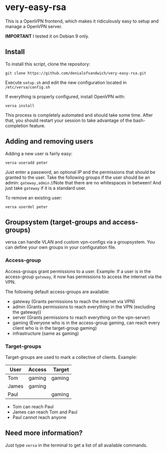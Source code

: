 # very-easy-rsa
This is a OpenVPN frontend, which makes it ridiculously easy to setup and manage a OpenVPN server.

**IMPORTANT** I tested it on Debian 9 only.

## Install
To install this script, clone the repository:

`git clone https://github.com/denialofsandwich/very-easy-rsa.git`

Execute `setup.sh` and edit the new configuration located in `/etc/versa/config.sh`

If everything is properly configured, install OpenVPN with:

`versa install`

This process is completely automated and should take some time.
After that, you should restart your session to take advantage of the bash-completion feature.

## Adding and removing users

Adding a new user is fairly easy:

`versa useradd peter`

Just enter a password, an optional IP and the permissions that should be granted to the user.
Take the following groups if the user should be an admin: `gateway,admin` //Note that there are no whitespaces in between!
And just take `gateway` if it is a standard user.

To remove an existing user:

`versa userdel peter`

## Groupsystem (target-groups and access-groups)
versa can handle VLAN and custom vpn-configs via a groupsystem.
You can define your own groups in your configuration file.

### Access-group
Access-groups grant permissions to a user.
Example: If a user is in the access-group `gateway`, it now has permissions to access the internet via the VPN.

The following default access-groups are available:
 * gateway (Grants permissions to reach the internet via VPN)
 * admin (Grants permissions to reach everything in the VPN (excluding the gateway))
 * server (Grants permissions to reach everything on the vpn-server)
 * gaming (Everyone who is in the access-group gaming, can reach every client who is in the target-group gaming)
 * infrastructure (same as gaming)

### Target-groups
Target-groups are used to mark a collective of clients.
Example:

| User          | Access    | Target  |
| ------------- |:---------:| -----:  |
| Tom           | gaming    | gaming  |
| James         | gaming    |         |
| Paul          |           | gaming  |

 * Tom can reach Paul
 * James can reach Tom and Paul
 * Paul cannot reach anyone


## Need more information?
Just type `versa` in the terminal to get a list of all available commands.
